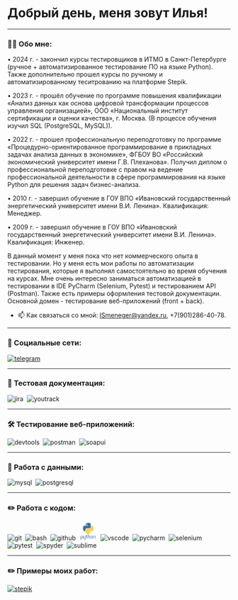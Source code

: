 # Добрый день, меня зовут Илья!

---

### 👨‍💻 Обо мне:

• 2024 г. -  закончил курсы тестировщиков в ИТМО в Санкт-Петербурге (ручное + автоматизированное тестирование ПО на языке Python). Также дополнительно прошел курсы по ручному и автоматизированному теситрованию на платформе Stepik.

• 2023 г. - прошёл обучение по программе повышения квалификации «Анализ данных как основа цифровой трансформации процессов управления организацией», ООО «Национальный институт сертификации и оценки качества», г. Москва. (В процессе обучения изучил SQL (PostgreSQL, MySQL)).

• 2022 г. - прошел профессиональную переподготовку по программе «Процедурно-ориентированное программирование в прикладных задачах анализа данных в экономике», ФГБОУ ВО «Российский экономический университет имени Г.В. Плеханова». Получил диплом о профессиональной переподготовке с правом на ведение профессиональной деятельности в сфере программирования на языке Python для решения задач бизнес-анализа. 

• 2010 г. - завершил обучение в ГОУ ВПО «Ивановский государственный энергетический университет имени В.И. Ленина». Квалификация: Менеджер.

• 2009 г. - завершил обучение в ГОУ ВПО «Ивановский государственный энергетический университет имени В.И. Ленина». Квалификация: Инженер.

В данный момент у меня пока что нет коммерческого опыта в тестировании. Но у меня есть мои работы по автоматизации тестирования, которые я выполнял самостоятельно во время обучения на курсах. Мне очень интересно заниматься автоматизацией в тестировании в IDE PyCharm (Selenium, Pytest) и тестированием API (Postman). Также есть примеры оформления тестовой документации. Основной домен - тестирование веб-приложений (front + back). 
 

- 📫 Как связаться со мной: ISmeneger@yandex.ru, +7(901)286-40-78.


---
### 🤝 Социальные сети:

  <div id="badges">
      <a href="https://t.me/Ilya_S_1985" target="_blank">
      <img src="https://cdn-icons-png.flaticon.com/512/2111/2111646.png" width="40" height="40" alt="telegram" />
    </a>
  </div>

---


### 📁 Тестовая документация:

<div>
  <img src="https://cdn.jsdelivr.net/gh/devicons/devicon/icons/jira/jira-original.svg" title="jira" alt="jira" width="40" height="40"/>&nbsp
  <img src="https://upload.wikimedia.org/wikipedia/commons/thumb/8/8d/YouTrack_Icon.svg/1024px-YouTrack_Icon.svg.png?20200803082248" title="youtrack" alt="youtrack" width="40" height="40"/>&nbsp
</div>

---

### 🛠 Тестирование веб-приложений:

<div>
  <img src="https://d33wubrfki0l68.cloudfront.net/38b5c953a4667366685d55db55d057c86db1fc54/a0fdc/static/acae6b24d940347661ca901ea07f47c1/chrome-dev-logo-icon.png" title="devtools" alt="devtools" width="40" height="40"/>&nbsp
  <img src="https://seeklogo.com/images/P/postman-logo-0087CA0D15-seeklogo.com.png" title="postman" alt="postman" width="40" height="40"/>&nbsp
  <img src="https://static0.smartbear.co/smartbearbrand/media/images/home/soapui-icon.svg" title="soapui" alt="soapui" width="40" height="40"/>&nbsp
</div>

---


### 💾 Работа с данными:

<div>
  <img src="https://cdn.jsdelivr.net/gh/devicons/devicon/icons/mysql/mysql-original.svg" title="mysql" alt="mysql" width="40" height="40"/>&nbsp
  <img src="https://expertvc.ru/images/solo/postgresql.png" title="postgresql" alt="postgresql" width="40" height="40"/>&nbsp
</div>

---

### ✏️ Работа с кодом:

<div>
  <img src="https://cdn.jsdelivr.net/gh/devicons/devicon/icons/git/git-original.svg" title="git" alt="git" width="40" height="40"/>&nbsp
  <img src="https://upload.wikimedia.org/wikipedia/commons/thumb/4/4b/Bash_Logo_Colored.svg/1024px-Bash_Logo_Colored.svg.png?20180723054350" title="bash" alt="bash" width="40" height="40"/>&nbsp
  <img src="https://gitlab.com/uploads/-/system/group/avatar/10532272/github.png" title="github" alt="github" width="40" height="40"/>&nbsp
  <img src="https://raw.githubusercontent.com/devicons/devicon/master/icons/python/python-original-wordmark.svg" title="python" alt="python" width="40" height="40"/>&nbsp
  <img src="https://cdn.jsdelivr.net/gh/devicons/devicon/icons/vscode/vscode-original.svg" title="vscode" alt="vscode" width="40" height="40"/>&nbsp
  <img src="https://cdn.icon-icons.com/icons2/3053/PNG/512/intellij_pycharm_macos_bigsur_icon_190055.png" title="pycharm" alt="pycharm" width="40" height="40"/>&nbsp
  <img src="https://www.fita.in/includes/assets/img/selenium/selenium-tutorial-01.jpg" title="selenium" alt="selenium" width="60" height="40"/>&nbsp
  <img src="https://i.ytimg.com/vi/88qxXM3oI0w/maxresdefault.jpg" title="pytest" alt="pytest" width="30" height="60"/>&nbsp
  <img src="https://img.icons8.com/fluent/600/000000/spyder-ide-5.png" title="spyder" alt="spyder" width="40" height="40"/>&nbsp
  <img src="https://migsoft.ru/upload/iblock/a2c/a2c70a20a0508cd9adbae262e85f32fb.jpg" title="sublime" alt="sublime" width="40" height="40"/>&nbsp
  
  
</div>

---

### ✏️ Примеры моих работ:
<div id="links">
      <a href="https://github.com/ismeneger37/Stepik_Automation_Study_Project" target="_blank">
      <img src="https://facultetus.ru/images/stepik_simple_logo.png" width="40" height="40" alt="stepik" />
      </a>
      <a href="https://github.com/ismeneger37/Test"></a>
      <a href="https://github.com/ismeneger37/Stepik_Automation_Study_Project"></a>
      <a href="https://github.com/ismeneger37/stepik">
      <a href="https://github.com/ismeneger37/studying-Git"></a>
     
</div>
